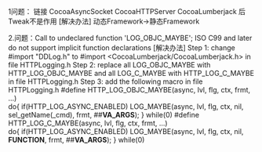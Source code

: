 1问题： 链接 CocoaAsyncSocket CocoaHTTPServer CocoaLumberjack 后 Tweak不是作用
[解决办法] 动态Framework->静态Framework

2.问题：Call to undeclared function 'LOG_OBJC_MAYBE'; ISO C99 and later do not support implicit function declarations
[解决办法] 
Step 1: change #import "DDLog.h" to #import <CocoaLumberjack/CocoaLumberjack.h> in file HTTPLogging.h
Step 2: replace all LOG_OBJC_MAYBE with HTTP_LOG_OBJC_MAYBE and all LOG_C_MAYBE with HTTP_LOG_C_MAYBE in file HTTPLogging.h
Step 3: add the following macro in file HTTPLogging.h
#define HTTP_LOG_OBJC_MAYBE(async, lvl, flg, ctx, frmt, ...) \
do{ if(HTTP_LOG_ASYNC_ENABLED) LOG_MAYBE(async, lvl, flg, ctx, nil, sel_getName(_cmd), frmt, ##__VA_ARGS__); } while(0)
#define HTTP_LOG_C_MAYBE(async, lvl, flg, ctx, frmt, ...) \
do{ if(HTTP_LOG_ASYNC_ENABLED) LOG_MAYBE(async, lvl, flg, ctx, nil, __FUNCTION__, frmt, ##__VA_ARGS__); } while(0)
